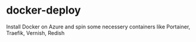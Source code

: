 # docker-deploy
Install Docker on Azure and spin some necessery containers like Portainer, Traefik, Vernish, Redish
